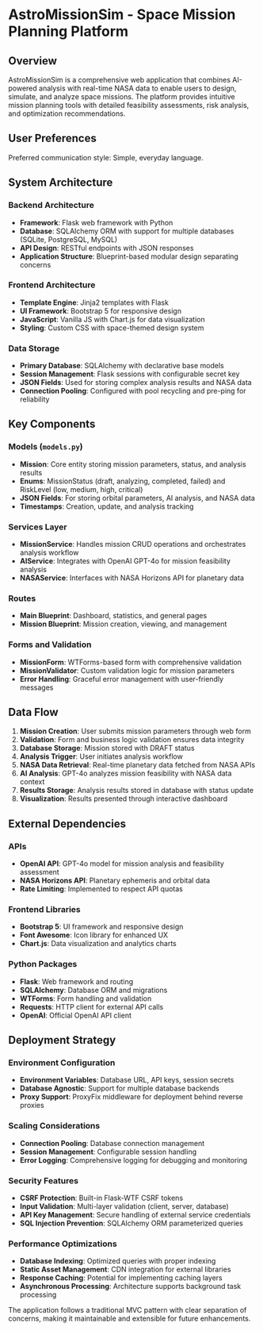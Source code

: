 # AstroMissionSim - Space Mission Planning Platform

## Overview

AstroMissionSim is a comprehensive web application that combines AI-powered analysis with real-time NASA data to enable users to design, simulate, and analyze space missions. The platform provides intuitive mission planning tools with detailed feasibility assessments, risk analysis, and optimization recommendations.

## User Preferences

Preferred communication style: Simple, everyday language.

## System Architecture

### Backend Architecture
- **Framework**: Flask web framework with Python
- **Database**: SQLAlchemy ORM with support for multiple databases (SQLite, PostgreSQL, MySQL)
- **API Design**: RESTful endpoints with JSON responses
- **Application Structure**: Blueprint-based modular design separating concerns

### Frontend Architecture
- **Template Engine**: Jinja2 templates with Flask
- **UI Framework**: Bootstrap 5 for responsive design
- **JavaScript**: Vanilla JS with Chart.js for data visualization
- **Styling**: Custom CSS with space-themed design system

### Data Storage
- **Primary Database**: SQLAlchemy with declarative base models
- **Session Management**: Flask sessions with configurable secret key
- **JSON Fields**: Used for storing complex analysis results and NASA data
- **Connection Pooling**: Configured with pool recycling and pre-ping for reliability

## Key Components

### Models (`models.py`)
- **Mission**: Core entity storing mission parameters, status, and analysis results
- **Enums**: MissionStatus (draft, analyzing, completed, failed) and RiskLevel (low, medium, high, critical)
- **JSON Fields**: For storing orbital parameters, AI analysis, and NASA data
- **Timestamps**: Creation, update, and analysis tracking

### Services Layer
- **MissionService**: Handles mission CRUD operations and orchestrates analysis workflow
- **AIService**: Integrates with OpenAI GPT-4o for mission feasibility analysis
- **NASAService**: Interfaces with NASA Horizons API for planetary data

### Routes
- **Main Blueprint**: Dashboard, statistics, and general pages
- **Mission Blueprint**: Mission creation, viewing, and management

### Forms and Validation
- **MissionForm**: WTForms-based form with comprehensive validation
- **MissionValidator**: Custom validation logic for mission parameters
- **Error Handling**: Graceful error management with user-friendly messages

## Data Flow

1. **Mission Creation**: User submits mission parameters through web form
2. **Validation**: Form and business logic validation ensures data integrity
3. **Database Storage**: Mission stored with DRAFT status
4. **Analysis Trigger**: User initiates analysis workflow
5. **NASA Data Retrieval**: Real-time planetary data fetched from NASA APIs
6. **AI Analysis**: GPT-4o analyzes mission feasibility with NASA data context
7. **Results Storage**: Analysis results stored in database with status update
8. **Visualization**: Results presented through interactive dashboard

## External Dependencies

### APIs
- **OpenAI API**: GPT-4o model for mission analysis and feasibility assessment
- **NASA Horizons API**: Planetary ephemeris and orbital data
- **Rate Limiting**: Implemented to respect API quotas

### Frontend Libraries
- **Bootstrap 5**: UI framework and responsive design
- **Font Awesome**: Icon library for enhanced UX
- **Chart.js**: Data visualization and analytics charts

### Python Packages
- **Flask**: Web framework and routing
- **SQLAlchemy**: Database ORM and migrations
- **WTForms**: Form handling and validation
- **Requests**: HTTP client for external API calls
- **OpenAI**: Official OpenAI API client

## Deployment Strategy

### Environment Configuration
- **Environment Variables**: Database URL, API keys, session secrets
- **Database Agnostic**: Support for multiple database backends
- **Proxy Support**: ProxyFix middleware for deployment behind reverse proxies

### Scaling Considerations
- **Connection Pooling**: Database connection management
- **Session Management**: Configurable session handling
- **Error Logging**: Comprehensive logging for debugging and monitoring

### Security Features
- **CSRF Protection**: Built-in Flask-WTF CSRF tokens
- **Input Validation**: Multi-layer validation (client, server, database)
- **API Key Management**: Secure handling of external service credentials
- **SQL Injection Prevention**: SQLAlchemy ORM parameterized queries

### Performance Optimizations
- **Database Indexing**: Optimized queries with proper indexing
- **Static Asset Management**: CDN integration for external libraries
- **Response Caching**: Potential for implementing caching layers
- **Asynchronous Processing**: Architecture supports background task processing

The application follows a traditional MVC pattern with clear separation of concerns, making it maintainable and extensible for future enhancements.